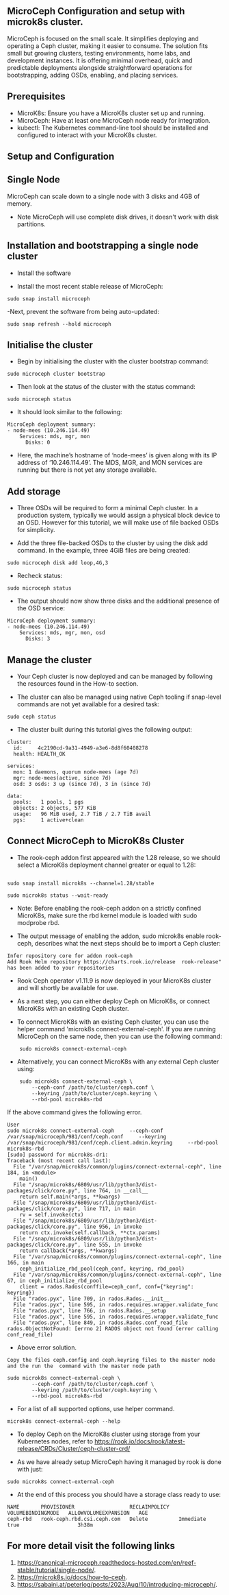 ## MicroCeph Configuration and setup with microk8s cluster.

MicroCeph is focused on the small scale. It simplifies deploying and operating a Ceph cluster, making it easier to consume. The solution fits small but growing clusters, testing environments, home labs, and development instances. It is offering minimal overhead, quick and predictable deployments alongside straightforward operations for bootstrapping, adding OSDs, enabling, and placing services.

## Prerequisites

- MicroK8s: Ensure you have a MicroK8s cluster set up and running.
- MicroCeph: Have at least one MicroCeph node ready for integration.
- kubectl: The Kubernetes command-line tool should be installed and configured to interact with your MicroK8s cluster.

## Setup and Configuration 

## Single Node

MicroCeph can scale down to a single node with 3 disks and 4GB of memory.

- Note MicroCeph will use complete disk drives, it doesn't work with disk partitions.

## Installation and bootstrapping a single node cluster 

- Install the software

- Install the most recent stable release of MicroCeph:

```
sudo snap install microceph

```
-Next, prevent the software from being auto-updated:
```
sudo snap refresh --hold microceph
```


## Initialise the cluster

- Begin by initialising the cluster with the cluster bootstrap command:

```
sudo microceph cluster bootstrap

```
- Then look at the status of the cluster with the status command:
```
sudo microceph status
```
- It should look similar to the following:
```
MicroCeph deployment summary:
- node-mees (10.246.114.49)
    Services: mds, mgr, mon
      Disks: 0
```

- Here, the machine’s hostname of ‘node-mees’ is given along with its IP address of ‘10.246.114.49’. The MDS, MGR, and MON services are running but there is not yet any storage available.


## Add storage

- Three OSDs will be required to form a minimal Ceph cluster. In a production system, typically we would assign a physical block device to an OSD. However for this tutorial, we will make use of file backed OSDs for simplicity.

- Add the three file-backed OSDs to the cluster by using the disk add command. In the example, three 4GiB files are being created:

```
sudo microceph disk add loop,4G,3
```

- Recheck status:
```
sudo microceph status

```
- The output should now show three disks and the additional presence of the OSD service:
```
MicroCeph deployment summary:
- node-mees (10.246.114.49)
    Services: mds, mgr, mon, osd
      Disks: 3
```
## Manage the cluster

- Your Ceph cluster is now deployed and can be managed by following the resources found in the How-to section.

- The cluster can also be managed using native Ceph tooling if snap-level commands are not yet available for a desired task:

```
sudo ceph status
```
- The cluster built during this tutorial gives the following output:

```
cluster:
  id:     4c2190cd-9a31-4949-a3e6-8d8f60408278
  health: HEALTH_OK

services:
  mon: 1 daemons, quorum node-mees (age 7d)
  mgr: node-mees(active, since 7d)
  osd: 3 osds: 3 up (since 7d), 3 in (since 7d)

data:
  pools:   1 pools, 1 pgs
  objects: 2 objects, 577 KiB
  usage:   96 MiB used, 2.7 TiB / 2.7 TiB avail
  pgs:     1 active+clean

```

## Connect MicroCeph to MicroK8s Cluster 

- The rook-ceph addon first appeared with the 1.28 release, so we should select a MicroK8s deployment channel greater or equal to 1.28:
```

sudo snap install microk8s --channel=1.28/stable

sudo microk8s status --wait-ready

```
- Note: Before enabling the rook-ceph addon on a strictly confined MicroK8s, make sure the rbd kernel module is loaded with sudo modprobe rbd.

- The output message of enabling the addon, sudo microk8s enable rook-ceph, describes what the next steps should be to import a Ceph cluster:

```
Infer repository core for addon rook-ceph                                                                                                                                                                                                   
Add Rook Helm repository https://charts.rook.io/release  rook-release" has been added to your repositories               

```
- Rook Ceph operator v1.11.9 is now deployed in your MicroK8s cluster and
will shortly be available for use.

- As a next step, you can either deploy Ceph on MicroK8s, or connect MicroK8s with an
existing Ceph cluster.

- To connect MicroK8s with an existing Ceph cluster, you can use the helper command 'microk8s connect-external-ceph'. If you are running MicroCeph on the same node, then
you can use the following command:

```
    sudo microk8s connect-external-ceph

```
- Alternatively, you can connect MicroK8s with any external Ceph cluster using:

```
    sudo microk8s connect-external-ceph \
        --ceph-conf /path/to/cluster/ceph.conf \
        --keyring /path/to/cluster/ceph.keyring \
        --rbd-pool microk8s-rbd
```

If the above command gives  the following error.
```
User
sudo microk8s connect-external-ceph     --ceph-conf /var/snap/microceph/981/conf/ceph.conf     --keyring /var/snap/microceph/981/conf/ceph.client.admin.keyring     --rbd-pool microk8s-rbd
[sudo] password for microk8s-dr1:
Traceback (most recent call last):
  File "/var/snap/microk8s/common/plugins/connect-external-ceph", line 184, in <module>
    main()
  File "/snap/microk8s/6809/usr/lib/python3/dist-packages/click/core.py", line 764, in __call__
    return self.main(*args, **kwargs)
  File "/snap/microk8s/6809/usr/lib/python3/dist-packages/click/core.py", line 717, in main
    rv = self.invoke(ctx)
  File "/snap/microk8s/6809/usr/lib/python3/dist-packages/click/core.py", line 956, in invoke
    return ctx.invoke(self.callback, **ctx.params)
  File "/snap/microk8s/6809/usr/lib/python3/dist-packages/click/core.py", line 555, in invoke
    return callback(*args, **kwargs)
  File "/var/snap/microk8s/common/plugins/connect-external-ceph", line 166, in main
    ceph_initialize_rbd_pool(ceph_conf, keyring, rbd_pool)
  File "/var/snap/microk8s/common/plugins/connect-external-ceph", line 67, in ceph_initialize_rbd_pool
    client = rados.Rados(conffile=ceph_conf, conf={"keyring": keyring})
  File "rados.pyx", line 709, in rados.Rados.__init__
  File "rados.pyx", line 595, in rados.requires.wrapper.validate_func
  File "rados.pyx", line 766, in rados.Rados.__setup
  File "rados.pyx", line 595, in rados.requires.wrapper.validate_func
  File "rados.pyx", line 849, in rados.Rados.conf_read_file
rados.ObjectNotFound: [errno 2] RADOS object not found (error calling conf_read_file)
```
- Above error solution.
```
Copy the files ceph.config and ceph.keyring files to the master node and the run the  command with the master node path 

sudo microk8s connect-external-ceph \
        --ceph-conf /path/to/cluster/ceph.conf \
        --keyring /path/to/cluster/ceph.keyring \
        --rbd-pool microk8s-rbd
```


- For a list of all supported options, use helper command.
```
microk8s connect-external-ceph --help
```
- To deploy Ceph on the MicroK8s cluster using storage from your Kubernetes nodes, refer to https://rook.io/docs/rook/latest-release/CRDs/Cluster/ceph-cluster-crd/

- As we have already setup MicroCeph having it managed by rook is done with just:
```
sudo microk8s connect-external-ceph
```
- At the end of this process you should have a storage class ready to use:
```
NAME       PROVISIONER                  RECLAIMPOLICY   VOLUMEBINDINGMODE   ALLOWVOLUMEEXPANSION   AGE
ceph-rbd   rook-ceph.rbd.csi.ceph.com   Delete          Immediate           true                   3h38m

```

## For more detail visit the following links 
1. https://canonical-microceph.readthedocs-hosted.com/en/reef-stable/tutorial/single-node/.
2. https://microk8s.io/docs/how-to-ceph.
3. https://sabaini.at/peterlog/posts/2023/Aug/10/introducing-microceph/.
